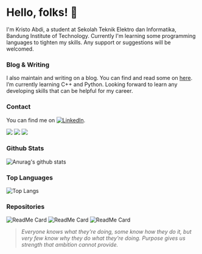 # Hello, folks! 👋

I'm Kristo Abdi, a student at Sekolah Teknik Elektro dan Informatika, Bandung Institute of Technology. Currently I'm learning some programming languages to tighten my skills. Any support or suggestions will be welcomed.

### Blog & Writing

I also maintain and writing on a blog. You can find and read some on [here](https://www.medium.com/kristabdi/).
I’m currently learning C++ and Python. Looking forward to learn any developing skills that can be helpful for my career.

### Contact 

You can find me on [![LinkedIn][2.2]][2].

[2.2]: https://raw.githubusercontent.com/MartinHeinz/MartinHeinz/master/linkedin-3-16.png (LinkedIn icon without padding)
[2]: https://www.linkedin.com/in/kristabdi/

![](https://img.shields.io/badge/<Code>-<C++>-informational?style=flat&logo=<LOGO_NAME>&logoColor=white&color=2bbc8a)
![](https://img.shields.io/badge/<Code>-<Python>-informational?style=flat&logo=<LOGO_NAME>&logoColor=white&color=2bbc8a)
![](https://img.shields.io/badge/<Source>-<Git>-informational?style=flat&logo=<LOGO_NAME>&logoColor=white&color=2bbc8a)

### Github Stats
![Anurag's github stats](https://github-readme-stats.vercel.app/api?username=Zeus-s&theme=tokyonight&show_icons=true)

### Top Languages
![Top Langs](https://github-readme-stats.vercel.app/api/top-langs/?username=Zeus-s&layout=compact&theme=vue-dark&theme=vue-dark)

### Repositories
![ReadMe Card](https://github-readme-stats.vercel.app/api/pin/?username=Zeus-s&repo=cpsolutions&theme=vue-dark&show_owner=true)
![ReadMe Card](https://github-readme-stats.vercel.app/api/pin/?username=Zeus-s&repo=ToBinary-App&theme=vue-dark&show_owner=true)
![ReadMe Card](https://github-readme-stats.vercel.app/api/pin/?username=Zeus-s&repo=RockPaperScissors-Game&theme=vue-dark&show_owner=true)

> _Everyone knows what they're doing, some know how they do it, but very few know why they do what they're doing. Purpose gives us strength that ambition cannot provide._
